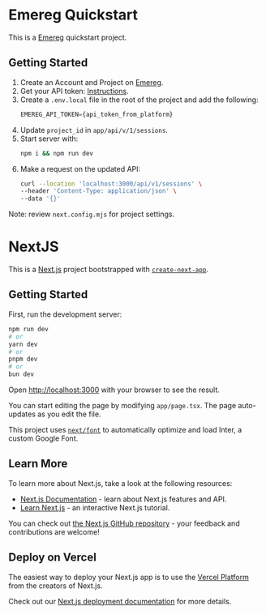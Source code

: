 # Emereg Quickstart

This is a [Emereg](https://emereg.com) quickstart project.

## Getting Started
1. Create an Account and Project on [Emereg](https://emereg.com).
2. Get your API token: [Instructions](https://emeregpteltd.mintlify.app/quickstart).
3. Create a `.env.local` file in the root of the project and add the following:
    ```js
    EMEREG_API_TOKEN={api_token_from_platform}
    ```
4. Update `project_id` in `app/api/v/1/sessions`.
5. Start server with:
    ```sh
    npm i && npm run dev
    ```
6. Make a request on the updated API:
    ```sh
    curl --location 'localhost:3000/api/v1/sessions' \
    --header 'Content-Type: application/json' \
    --data '{}'
    ```

Note: review `next.config.mjs` for project settings.

# NextJS

This is a [Next.js](https://nextjs.org/) project bootstrapped with [`create-next-app`](https://github.com/vercel/next.js/tree/canary/packages/create-next-app).

## Getting Started

First, run the development server:

```bash
npm run dev
# or
yarn dev
# or
pnpm dev
# or
bun dev
```

Open [http://localhost:3000](http://localhost:3000) with your browser to see the result.

You can start editing the page by modifying `app/page.tsx`. The page auto-updates as you edit the file.

This project uses [`next/font`](https://nextjs.org/docs/basic-features/font-optimization) to automatically optimize and load Inter, a custom Google Font.

## Learn More

To learn more about Next.js, take a look at the following resources:

- [Next.js Documentation](https://nextjs.org/docs) - learn about Next.js features and API.
- [Learn Next.js](https://nextjs.org/learn) - an interactive Next.js tutorial.

You can check out [the Next.js GitHub repository](https://github.com/vercel/next.js/) - your feedback and contributions are welcome!

## Deploy on Vercel

The easiest way to deploy your Next.js app is to use the [Vercel Platform](https://vercel.com/new?utm_medium=default-template&filter=next.js&utm_source=create-next-app&utm_campaign=create-next-app-readme) from the creators of Next.js.

Check out our [Next.js deployment documentation](https://nextjs.org/docs/deployment) for more details.
